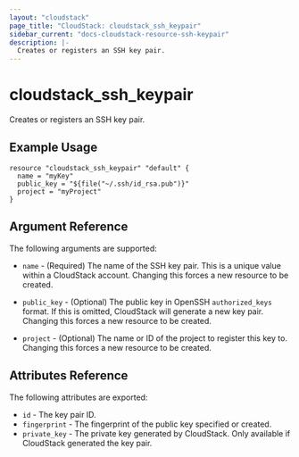 ```yaml
---
layout: "cloudstack"
page_title: "CloudStack: cloudstack_ssh_keypair"
sidebar_current: "docs-cloudstack-resource-ssh-keypair"
description: |-
  Creates or registers an SSH key pair.
---
```


# cloudstack\_ssh\_keypair

Creates or registers an SSH key pair.

## Example Usage

```
resource "cloudstack_ssh_keypair" "default" {
  name = "myKey"
  public_key = "${file("~/.ssh/id_rsa.pub")}"
  project = "myProject"
}
```

## Argument Reference

The following arguments are supported:

* `name` - (Required) The name of the SSH key pair. This is a unique value
    within a CloudStack account. Changing this forces a new resource to be
    created.

* `public_key` - (Optional) The public key in OpenSSH
    `authorized_keys` format. If this is omitted, CloudStack will
    generate a new key pair. Changing this forces a new resource to be
    created.

* `project` - (Optional) The name or ID of the project to register this
    key to. Changing this forces a new resource to be created.

## Attributes Reference

The following attributes are exported:

* `id` - The key pair ID.
* `fingerprint` - The fingerprint of the public key specified or created.
* `private_key` - The private key generated by CloudStack. Only available
    if CloudStack generated the key pair.
